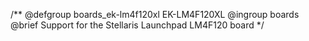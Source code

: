 /**
@defgroup    boards_ek-lm4f120xl EK-LM4F120XL
@ingroup     boards
@brief       Support for the Stellaris Launchpad LM4F120 board
 */
